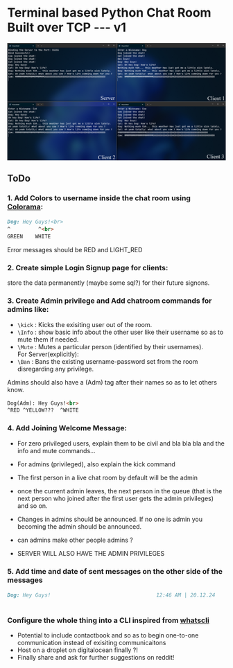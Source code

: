 # Terminal based Python Chat Room Built over TCP --- v1
<img align = "center" src = "assets/working.png">

## ToDo
### 1. Add Colors to username inside the chat room using [Colorama](https://github.com/tartley/colorama):
```md
Dog: Hey Guys!<br>
^         ^<br>
GREEN    WHITE
```

Error messages should be RED and LIGHT_RED

### 2. Create simple Login Signup page for clients:
store the data permanently (maybe some sql?) for their future signons.

### 3. Create Admin privilege and Add chatroom commands for admins like:
* `\kick` : Kicks the exisiting user out of the room. <br>
* `\Info` : show basic info about the other user like their username so as to mute them if needed.<br>
* `\Mute` : Mutes a particular person (identified by their usernames). <br>
For Server(explicitly):
* `\Ban` : Bans the existing username-password set from the room disregarding any privilege.<br>

Admins should also have a (Adm) tag after their names so as to let others know.<br>
```md
Dog(Adm): Hey Guys!<br>
^RED ^YELLOW???  ^WHITE
```

### 4. Add Joining Welcome Message:
* For zero privileged users, explain them to be civil and bla bla bla and the info and mute commands...
* For admins (privileged), also explain the kick command
* The first person in a live chat room by default will be the admin
* once the current admin leaves, the next person in the queue (that is the next person who joined after the first user gets the admin privileges) and so on.
* Changes in admins should be announced. If no one is admin you becoming the admin should be announced.
* can admins make other people admins ?

* SERVER WILL ALSO HAVE THE ADMIN PRIVILEGES

### 5. Add time and date of sent messages on the other side of the messages
```md
Dog: Hey Guys!									12:46 AM | 20.12.24
                                                    					^GREYED
```
### Configure the whole thing into a CLI inspired from [whatscli](https://github.com/normen/whatscli)
* Potential to include contactbook and so as to begin one-to-one communication instead of exisiting communicaitons
* Host on a droplet on digitalocean finally ?!
* Finally share and ask for further suggestions on reddit!

<!--EOF-->